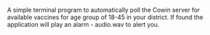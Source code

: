 A simple terminal program to automatically poll the Cowin server for available vaccines for age group of 18-45 in your district. If found the application will play an alarm - audio.wav to alert you.
